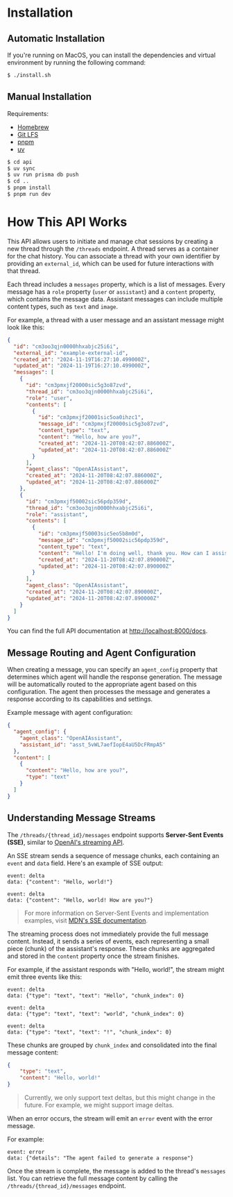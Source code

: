 # Installation

## Automatic Installation

If you're running on MacOS, you can install the dependencies and virtual environment by running the following command:

```sh
$ ./install.sh
```

## Manual Installation

Requirements:

- [Homebrew](https://brew.sh/)
- [Git LFS](https://git-lfs.github.com/)
- [pnpm](https://pnpm.io/)
- [uv](https://astral.sh/uv/)

```sh
$ cd api
$ uv sync
$ uv run prisma db push
$ cd ..
$ pnpm install
$ pnpm run dev
```

# How This API Works

This API allows users to initiate and manage chat sessions by creating a new thread through the `/threads` endpoint. A thread serves as a container for the chat history. You can associate a thread with your own identifier by providing an `external_id`, which can be used for future interactions with that thread.

Each thread includes a `messages` property, which is a list of messages. Every message has a `role` property (`user` or `assistant`) and a `content` property, which contains the message data. Assistant messages can include multiple content types, such as `text` and `image`.

For example, a thread with a user message and an assistant message might look like this:

```json
{
  "id": "cm3oo3qjn0000hhxabjc25i6i",
  "external_id": "example-external-id",
  "created_at": "2024-11-19T16:27:10.499000Z",
  "updated_at": "2024-11-19T16:27:10.499000Z",
  "messages": [
    {
      "id": "cm3pmxjf20000sic5g3o87zvd",
      "thread_id": "cm3oo3qjn0000hhxabjc25i6i",
      "role": "user",
      "contents": [
        {
          "id": "cm3pmxjf20001sic5oa0ihzc1",
          "message_id": "cm3pmxjf20000sic5g3o87zvd",
          "content_type": "text",
          "content": "Hello, how are you?",
          "created_at": "2024-11-20T08:42:07.886000Z",
          "updated_at": "2024-11-20T08:42:07.886000Z"
        }
      ],
      "agent_class": "OpenAIAssistant",
      "created_at": "2024-11-20T08:42:07.886000Z",
      "updated_at": "2024-11-20T08:42:07.886000Z"
    },
    {
      "id": "cm3pmxjf50002sic56pdp359d",
      "thread_id": "cm3oo3qjn0000hhxabjc25i6i",
      "role": "assistant",
      "contents": [
        {
          "id": "cm3pmxjf50003sic5eo5b8m0d",
          "message_id": "cm3pmxjf50002sic56pdp359d",
          "content_type": "text",
          "content": "Hello! I'm doing well, thank you. How can I assist you today?",
          "created_at": "2024-11-20T08:42:07.890000Z",
          "updated_at": "2024-11-20T08:42:07.890000Z"
        }
      ],
      "agent_class": "OpenAIAssistant",
      "created_at": "2024-11-20T08:42:07.890000Z",
      "updated_at": "2024-11-20T08:42:07.890000Z"
    }
  ]
}
```

You can find the full API documentation at [http://localhost:8000/docs](http://localhost:8000/docs).

## Message Routing and Agent Configuration

When creating a message, you can specify an `agent_config` property that determines which agent will handle the response generation. The message will be automatically routed to the appropriate agent based on this configuration. The agent then processes the message and generates a response according to its capabilities and settings.

Example message with agent configuration:

```json
{
  "agent_config": {
    "agent_class": "OpenAIAssistant",
    "assistant_id": "asst_5vWL7aefIopE4aU5DcFRmpA5"
  },
  "content": [
    {
      "content": "Hello, how are you?",
      "type": "text"
    }
  ]
}
```

## Understanding Message Streams


The `/threads/{thread_id}/messages` endpoint supports **Server-Sent Events (SSE)**, similar to [OpenAI's streaming API](https://platform.openai.com/docs/api-reference/streaming).

An SSE stream sends a sequence of message chunks, each containing an `event` and `data` field. Here's an example of SSE output:

```
event: delta
data: {"content": "Hello, world!"}

event: delta
data: {"content": "Hello, world! How are you?"}
```

> For more information on Server-Sent Events and implementation examples, visit [MDN's SSE documentation](https://developer.mozilla.org/en-US/docs/Web/API/Server-sent_events/Using_server-sent_events#examples).


The streaming process does not immediately provide the full message content. Instead, it sends a series of events, each representing a small piece (chunk) of the assistant's response. These chunks are aggregated and stored in the `content` property once the stream finishes.

For example, if the assistant responds with "Hello, world!", the stream might emit three events like this:

```
event: delta
data: {"type": "text", "text": "Hello", "chunk_index": 0}

event: delta
data: {"type": "text", "text": "world", "chunk_index": 0}

event: delta
data: {"type": "text", "text": "!", "chunk_index": 0}
```

These chunks are grouped by `chunk_index` and consolidated into the final message content:

```json
{
    "type": "text",
    "content": "Hello, world!"
}
```

> Currently, we only support text deltas, but this might change in the future. For example, we might support image deltas.

When an error occurs, the stream will emit an `error` event with the error message.

For example:

```
event: error
data: {"details": "The agent failed to generate a response"}
```

Once the stream is complete, the message is added to the thread's `messages` list. You can retrieve the full message content by calling the `/threads/{thread_id}/messages` endpoint.
